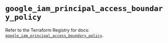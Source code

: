 # `google_iam_principal_access_boundary_policy`

Refer to the Terraform Registry for docs: [`google_iam_principal_access_boundary_policy`](https://registry.terraform.io/providers/hashicorp/google-beta/6.11.0/docs/resources/google_iam_principal_access_boundary_policy).
